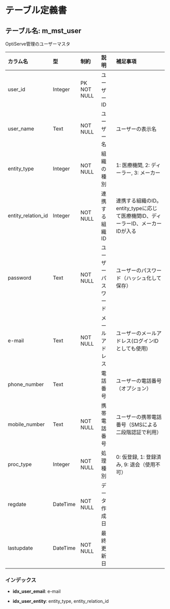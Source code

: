# テーブル定義書

## テーブル名: m_mst_user

OptiServe管理のユーザーマスタ

|カラム名|型|制約|説明|補足事項|
|:--|:--|:--|:--|:--|
|user_id|Integer|PK NOT NULL |ユーザーID||
|user_name|Text|NOT NULL |ユーザー名|ユーザーの表示名|
|entity_type|Integer|NOT NULL |組織の種別|1: 医療機関, 2: ディーラー, 3: メーカー|
|entity_relation_id|Integer|NOT NULL |連携する組織ID|連携する組織のID。entity_typeに応じて医療機関ID、ディーラーID、メーカーIDが入る|
|password|Text|NOT NULL |ユーザーパスワード|ユーザーのパスワード（ハッシュ化して保存）|
|e-mail|Text|NOT NULL |メールアドレス|ユーザーのメールアドレス(ログインIDとしても使用)|
|phone_number|Text||電話番号|ユーザーの電話番号（オプション）|
|mobile_number|Text|NOT NULL |携帯電話番号|ユーザーの携帯電話番号（SMSによる二段階認証で利用）|
|proc_type|Integer|NOT NULL |処理種別|0: 仮登録, 1: 登録済み, 9: 退会（使用不可）|
|regdate|DateTime|NOT NULL |データ作成日||
|lastupdate|DateTime|NOT NULL |最終更新日||


### インデックス

- **idx_user_email**: e-mail

- **idx_user_entity**: entity_type, entity_relation_id

